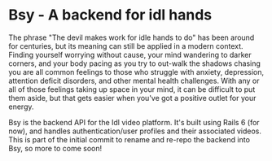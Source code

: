 # Bsy - A backend for idl hands
The phrase "The devil makes work for idle hands to do" has been around for centuries, but
its meaning can still be applied in a modern context. Finding yourself worrying without cause, 
your mind wandering to darker corners, and your body pacing as you try to out-walk the shadows 
chasing you are all common feelings to those who struggle with anxiety, depression, attention
deficit disorders, and other mental health challenges. With any or all of those feelings taking
up space in your mind, it can be difficult to put them aside, but that gets easier when you've 
got a positive outlet for your energy.

Bsy is the backend API for the Idl video platform. It's built using Rails 6 (for now), and handles
authentication/user profiles and their associated videos. This is part of the initial commit to rename and re-repo the backend into Bsy, so more to come soon!

